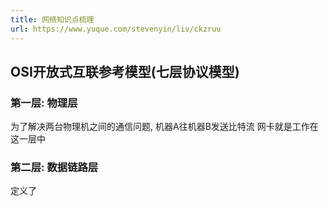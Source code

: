 ```yaml
---
title: 网络知识点梳理
url: https://www.yuque.com/stevenyin/liv/ckzruu
---
```


<a name="xnDJ6"></a>

## OSI开放式互联参考模型(七层协议模型)

<a name="iUIgO"></a>

### 第一层: 物理层

为了解决两台物理机之间的通信问题, 机器A往机器B发送比特流
网卡就是工作在这一层中

<a name="Zsga5"></a>

### 第二层: 数据链路层

定义了
